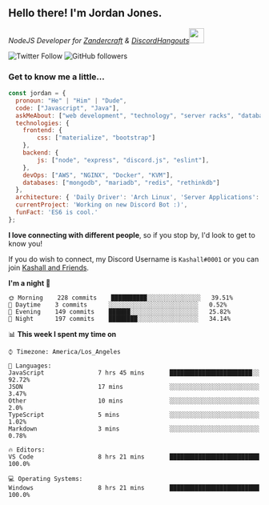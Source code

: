 <h2> Hello there! I'm Jordan Jones.</h2>
<p><em>NodeJS Developer for <a href="https://github.com/Zandercraft">Zandercraft</a> & <a href="https://github.com/DiscordHangouts">DiscordHangouts</a><img src="https://media.giphy.com/media/WUlplcMpOCEmTGBtBW/giphy.gif" width="30"></em></p>

![Twitter Follow](https://img.shields.io/twitter/follow/kashalls?label=Follow)
![GitHub followers](https://img.shields.io/github/followers/kashalls?label=Follow&style=social)

### Get to know me a little...

```javascript
const jordan = {
  pronoun: "He" | "Him" | "Dude",
  code: ["Javascript", "Java"],
  askMeAbout: ["web development", "technology", "server racks", "databases"],
  technologies: {
    frontend: {
        css: ["materialize", "bootstrap"]
    },
    backend: {
        js: ["node", "express", "discord.js", "eslint"],
    },
    devOps: ["AWS", "NGINX", "Docker", "KVM"],
    databases: ["mongodb", "mariadb", "redis", "rethinkdb"]
  },
  architecture: { 'Daily Driver': 'Arch Linux', 'Server Applications': 'Ubuntu Focal' },
  currentProject: 'Working on new Discord Bot :)',
  funFact: 'ES6 is cool.'
};
```

<b>I love connecting with different people</b>, so if you stop by, I'd look to get to know you!

If you do wish to connect, my Discord Username is `Kashall#0001` or you can join <a href="https://discord.gg/Xv7WKN">Kashall and Friends</a>.

<!--START_SECTION:waka-->
**I'm a night 🦉** 

```text
🌞 Morning    228 commits    ██████████░░░░░░░░░░░░░░░   39.51% 
🌆 Daytime    3 commits      ░░░░░░░░░░░░░░░░░░░░░░░░░   0.52% 
🌃 Evening    149 commits    ██████░░░░░░░░░░░░░░░░░░░   25.82% 
🌙 Night      197 commits    ████████░░░░░░░░░░░░░░░░░   34.14%

```


📊 **This week I spent my time on** 

```text
⌚︎ Timezone: America/Los_Angeles

💬 Languages: 
JavaScript               7 hrs 45 mins       ███████████████████████░░   92.72% 
JSON                     17 mins             ░░░░░░░░░░░░░░░░░░░░░░░░░   3.47% 
Other                    10 mins             ░░░░░░░░░░░░░░░░░░░░░░░░░   2.0% 
TypeScript               5 mins              ░░░░░░░░░░░░░░░░░░░░░░░░░   1.02% 
Markdown                 3 mins              ░░░░░░░░░░░░░░░░░░░░░░░░░   0.78%

🔥 Editors: 
VS Code                  8 hrs 21 mins       █████████████████████████   100.0%

💻 Operating Systems: 
Windows                  8 hrs 21 mins       █████████████████████████   100.0%

```


<!--END_SECTION:waka-->


